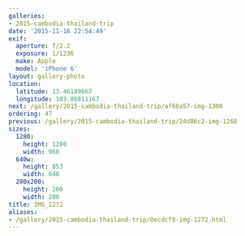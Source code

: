 ```yaml
---
galleries:
- 2015-cambodia-thailand-trip
date: '2015-11-16 22:54:49'
exif:
  aperture: f/2.2
  exposure: 1/1236
  make: Apple
  model: 'iPhone 6'
layout: gallery-photo
location:
  latitude: 13.46189667
  longitude: 103.86811167
next: /gallery/2015-cambodia-thailand-trip/af60a57-img-1308
ordering: 47
previous: /gallery/2015-cambodia-thailand-trip/24d86c2-img-1268
sizes:
  1280:
    height: 1280
    width: 960
  640w:
    height: 853
    width: 640
  200x200:
    height: 200
    width: 200
title: IMG_1272
aliases:
- /gallery/2015-cambodia-thailand-trip/0ecdcf8-img-1272.html
---
```

